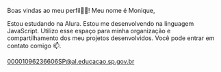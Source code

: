 Boas vindas ao meu perfil💙💙!
Meu nome é Monique,

Estou estudando na Alura.
Estou me desenvolvendo na linguagem JavaScript.
Utilizo esse espaço para minha organização e compartilhamento dos meu projetos desenvolvidos.
Você pode entrar em contato comigo 📫.

00001096236606SP@al.educacao.sp.gov.br
